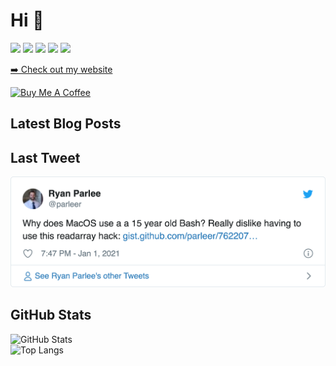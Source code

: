 <h1>Hi 👋</h1>
<p><a href="https://www.twitter.com/parleer"><img src="https://img.shields.io/badge/twitter-%231DA1F2.svg?&style=for-the-badge&logo=twitter&logoColor=white" height=25></a> <a href="https://www.linkedin.com/in/ryanparlee"><img src="https://img.shields.io/badge/linkedin-%230077B5.svg?&style=for-the-badge&logo=linkedin&logoColor=white" height=25></a> <a href="https://www.instagram.com/parleer/"><img src="https://img.shields.io/badge/instagram-%23E4405F.svg?&style=for-the-badge&logo=instagram&logoColor=white" height=25></a> <a href="https://medium.com/@parleer"><img src="https://img.shields.io/badge/medium-%2312100E.svg?&style=for-the-badge&logo=medium&logoColor=white" height=25></a> <a href="https://dev.to/parleer"><img src="https://img.shields.io/badge/DEV.TO-%230A0A0A.svg?&style=for-the-badge&logo=dev-dot-to&logoColor=white" height=25></a></p>
<p><a href="https://www.ryanparlee.com">➡️ Check out my website</a></p>
  <a href="https://www.buymeacoffee.com/parleer" target="_blank" rel="noreferrer nofollow">
      <img src="https://cdn.buymeacoffee.com/buttons/default-red.png" alt="Buy Me A Coffee" height="40" width="170" >
    </a>
<h2>Latest Blog Posts</h2>
<h2>Last Tweet</h2>
<p><a href="https://www.twitter.com/parleer"><img src="https://github.com/parleer/parleer/blob/master/tweet.png" width="600"></a></p>
<h2>GitHub Stats</h2>
<p><img src="https://github-readme-stats.vercel.app/api?username=parleer&amp;show_icons=true" alt="GitHub Stats"><br>
<img src="https://github-readme-stats.vercel.app/api/top-langs?username=parleer" alt="Top Langs"></p>
